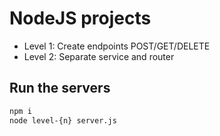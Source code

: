 # NodeJS projects

- Level 1: Create endpoints POST/GET/DELETE
- Level 2: Separate service and router

## Run the servers

```bash
npm i
node level-{n} server.js
```